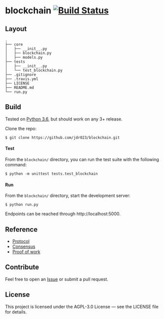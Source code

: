 # blockchain [![Build Status](https://travis-ci.com/jdr023/blockchain.svg?token=MJAVVCPapY3bjg5PYxsH&branch=master)](https://travis-ci.com/jdr023/blockchain)

## Layout
    .
    ├── core
    │   ├── __init__.py
    │   ├── blockchain.py
    │   ├── models.py
    ├── tests
    │   ├── __init__.py
    │   └── test_blockchain.py
    ├── .gitignore
    ├── .travis.yml
    ├── LICENSE
    ├── README.md
    └── run.py
    
Build
- 
Tested on [Python 3.6](https://www.python.org/downloads/release/python-360/), but should work on any 3+ release.

Clone the repo:
```Shell
$ git clone https://github.com/jdr023/blockchain.git
```

#### Test
From the `blockchain/` directory, you can run the test suite with the following command:
```Shell
$ python -m unittest tests.test_blockchain
```

#### Run
From the `blockchain/` directory, start the development server:
```Shell
$ python run.py
```
Endpoints can be reached through http://localhost:5000.

Reference
-
* [Protocol](http://www.michaelnielsen.org/ddi/how-the-bitcoin-protocol-actually-works/)
* [Consensus](https://www.persistent.com/wp-content/uploads/2017/04/WP-Understanding-Blockchain-Consensus-Models.pdf)
* [Proof of work](https://en.bitcoin.it/wiki/Proof_of_work)

Contribute
-
Feel free to open an [Issue](https://github.com/jdr023/blockchain/issues/new) or submit a pull request.

License
-
This project is licensed under the AGPL-3.0 License — see the LICENSE file for details.
